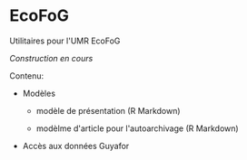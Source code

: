 # EcoFoG
Utilitaires pour l'UMR EcoFoG

*Construction en cours*

Contenu:

* Modèles 

  * modèle de présentation (R Markdown)

  * modèlme d'article pour l'autoarchivage (R Markdown)
  
* Accès aux données Guyafor

